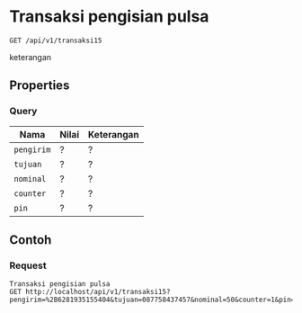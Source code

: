 # Transaksi pengisian pulsa
```http
GET /api/v1/transaksi15
```
keterangan
## Properties
### Query
Nama  | Nilai | Keterangan
--- | --- | ---
<code>pengirim</code> | ? | ?
<code>tujuan</code> | ? | ?
<code>nominal</code> | ? | ?
<code>counter</code> | ? | ?
<code>pin</code> | ? | ?

## Contoh

### Request
```http
Transaksi pengisian pulsa
GET http://localhost/api/v1/transaksi15?pengirim=%2B6281935155404&tujuan=087758437457&nominal=50&counter=1&pin=1234
```
